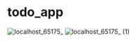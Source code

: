 # todo_app

![localhost_65175_](https://user-images.githubusercontent.com/108115666/210718740-19d5bef7-29b9-4040-9690-c6064c875ad1.png)
![localhost_65175_ (1)](https://user-images.githubusercontent.com/108115666/210718786-0cd0109b-0c50-46ab-97dc-61ddce7e95e4.png)
